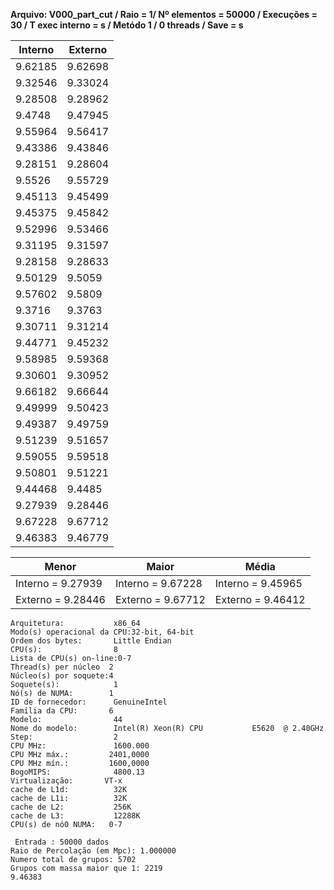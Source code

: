 **Arquivo: V000_part_cut / Raio = 1/ Nº elementos = 50000 / Execuções = 30 / T exec interno = s / Metódo 1 / 0 threads / Save = s**
 
| Interno | Externo |
|---------| ------- |
|9.62185|9.62698|
|9.32546|9.33024|
|9.28508|9.28962|
|9.4748|9.47945|
|9.55964|9.56417|
|9.43386|9.43846|
|9.28151|9.28604|
|9.5526|9.55729|
|9.45113|9.45499|
|9.45375|9.45842|
|9.52996|9.53466|
|9.31195|9.31597|
|9.28158|9.28633|
|9.50129|9.5059|
|9.57602|9.5809|
|9.3716|9.3763|
|9.30711|9.31214|
|9.44771|9.45232|
|9.58985|9.59368|
|9.30601|9.30952|
|9.66182|9.66644|
|9.49999|9.50423|
|9.49387|9.49759|
|9.51239|9.51657|
|9.59055|9.59518|
|9.50801|9.51221|
|9.44468|9.4485|
|9.27939|9.28446|
|9.67228|9.67712|
|9.46383|9.46779|

|Menor|Maior|Média|
|------|------|------|
|Interno = 9.27939|Interno = 9.67228|Interno = 9.45965|
|Externo = 9.28446|Externo = 9.67712|Externo = 9.46412|
```<code>
Arquitetura:           x86_64
Modo(s) operacional da CPU:32-bit, 64-bit
Ordem dos bytes:       Little Endian
CPU(s):                8
Lista de CPU(s) on-line:0-7
Thread(s) per núcleo  2
Núcleo(s) por soquete:4
Soquete(s):            1
Nó(s) de NUMA:        1
ID de fornecedor:      GenuineIntel
Família da CPU:       6
Modelo:                44
Nome do modelo:        Intel(R) Xeon(R) CPU           E5620  @ 2.40GHz
Step:                  2
CPU MHz:               1600.000
CPU MHz máx.:         2401,0000
CPU MHz mín.:         1600,0000
BogoMIPS:              4800.13
Virtualização:       VT-x
cache de L1d:          32K
cache de L1i:          32K
cache de L2:           256K
cache de L3:           12288K
CPU(s) de nó0 NUMA:   0-7

 Entrada : 50000 dados
Raio de Percolação (em Mpc): 1.000000
Numero total de grupos: 5702 
Grupos com massa maior que 1: 2219 
9.46383